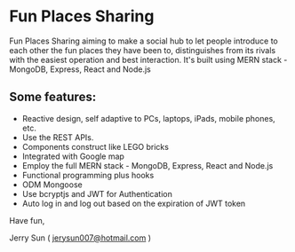 # Fun Places Sharing

Fun Places Sharing aiming to make a social hub to let people introduce to each other the fun places they have been to, distinguishes from its rivals with the easiest operation and best interaction. It's built using MERN stack - MongoDB, Express, React and Node.js

## Some features:
- Reactive design, self adaptive to PCs, laptops, iPads, mobile phones, etc.
- Use the REST APIs. 
- Components construct like LEGO bricks
- Integrated with Google map
- Employ the full MERN stack - MongoDB, Express, React and Node.js
- Functional programming plus hooks
- ODM Mongoose
- Use bcryptjs and JWT for Authentication
- Auto log in and log out based on the expiration of JWT token

Have fun,

Jerry Sun ( jerysun007@hotmail.com )
